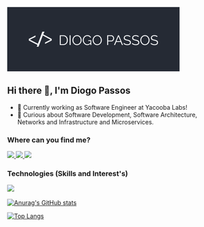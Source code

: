 <img src="/assets/logo.png" alt="Diogo Passos" />

## Hi there 👋, I'm Diogo Passos

- :rocket: Currently working as Software Engineer at Yacooba Labs!
- 🌱 Curious about Software Development, Software Architecture, Networks and Infrastructure and Microservices.

### Where can you find me?
<a href="https://diogopassos.pt">
  <img src="https://img.shields.io/badge/Personal_Page-252A34.svg?&style=for-the-badge" />
</a>

<a href="https://twitter.com/gdfpassos">
  <img src="https://img.shields.io/badge/Twitter-14171a?style=for-the-badge&logo=x&logoColor=white" />
</a>

<a href="https://www.linkedin.com/in/gdfpassos/">
  <img src="https://img.shields.io/badge/LinkedIn-0077B5?style=for-the-badge&logo=linkedin&logoColor=white" />
</a>
<br>

### Technologies (Skills and Interest's)
 <img src="https://skillicons.dev/icons?i=ansible,aws,azure,bash,bootstrap,bun,cs,cloudflare,css,dart,docker,figma,flutter,git,gitlab,go,html,js,kubernetes,laravel,linux,nextjs,nginx,nodejs,php,raspberrypi,react,sass,tailwind,ts,vscode,vercel" />
<div>
  
  [![Anurag's GitHub stats](https://github-readme-stats.vercel.app/api?username=gngz&count_private=true&show_icons=true)](https://github.com/anuraghazra/github-readme-stats)
  
  [![Top Langs](https://github-readme-stats.vercel.app/api/top-langs/?username=gngz&count_private=true&langs_count=12&layout=compact&show_icons=true)](https://github.com/anuraghazra/github-readme-stats)
</div>
